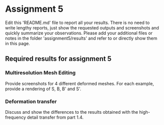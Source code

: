 # Assignment 5

Edit this 'README.md' file to report all your results. There is no need to write lengthy reports, just show the requested outputs and screenshots and quickly summarize your observations. Please add your additional files or notes in the folder 'assignment5/results' and refer to or directly show them in this page.

## Required results for assignment 5

### Multiresolution Mesh Editing

Provide screenshots for 4 different deformed meshes. For each example, provide a rendering of S, B, B' and S'.

### Deformation transfer

Discuss and show the differences to the results obtained with the high-frequency detail transfer from part 1.4. 
